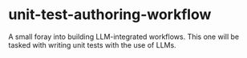 # unit-test-authoring-workflow
A small foray into building LLM-integrated workflows. This one will be tasked with writing unit tests with the use of LLMs.

